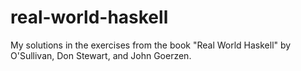 # real-world-haskell
My solutions in the exercises from the book "Real World Haskell" by O'Sullivan, Don Stewart, and John Goerzen.
